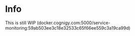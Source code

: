 # Info
This is still WIP
(docker.cognigy.com:5000/service-monitoring:59ab503ee3c18e32533c65f66ee559c3a19ca99d)